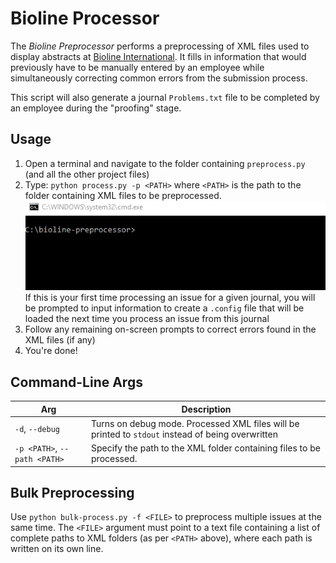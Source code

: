 # Bioline Processor
The *Bioline Preprocessor* performs a preprocessing of XML files used to display abstracts at [Bioline International](http://www.bioline.org.br/). It fills in information that would previously have to be manually entered by an employee while simultaneously correcting common errors from the submission process. 

This script will also generate a journal `Problems.txt` file to be completed by an employee during the "proofing" stage.

## Usage
1. Open a terminal and navigate to the folder containing `preprocess.py` (and all the other project files)
2. Type: `python process.py -p <PATH>` where `<PATH>` is the path to the folder containing XML files to be preprocessed.  
![C:\bioline-preprocessor>python process.py](media/1.gif)  
If this is your first time processing an issue for a given journal, you will be prompted to input information to create a `.config` file that will be loaded the next time you process an issue from this journal
3. Follow any remaining on-screen prompts to correct errors found in the XML files (if any)
4. You're done!

## Command-Line Args
Arg | Description
--- | ---
`-d`, `--debug` | Turns on debug mode. Processed XML files will be printed to `stdout` instead of being overwritten
`-p <PATH>`, `--path <PATH>` | Specify the path to the XML folder containing files to be processed.

## Bulk Preprocessing
Use `python bulk-process.py -f <FILE>` to preprocess multiple issues at the same time. The `<FILE>` argument must point to a text file containing a list of complete paths to XML folders (as per `<PATH>` above), where each path is written on its own line.
